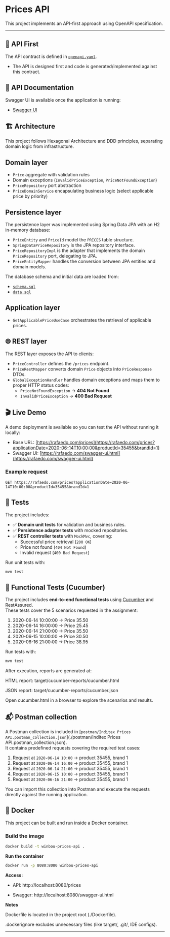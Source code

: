 # Prices API

This project implements an API-first approach using OpenAPI specification.

---

## 📑 API First

The API contract is defined in [`openapi.yaml`](./src/main/resources/static/openapi.yaml).

- The API is designed first and code is generated/implemented against this contract.

## 📖 API Documentation

Swagger UI is available once the application is running:

- [Swagger UI](http://localhost:8080/swagger-ui.html)


## 🏗️ Architecture

This project follows Hexagonal Architecture and DDD principles, separating domain logic from infrastructure.

## Domain layer

- `Price` aggregate with validation rules
- Domain exceptions (`InvalidPriceException`, `PriceNotFoundException`)
- `PriceRepository` port abstraction
- `PriceDomainService` encapsulating business logic (select applicable price by priority)

## Persistence layer

The persistence layer was implemented using Spring Data JPA with an H2 in-memory database:

- `PriceEntity` and `PriceId` model the `PRICES` table structure.
- `SpringDataPriceRepository` is the JPA repository interface.
- `PriceRepositoryImpl` is the adapter that implements the domain `PriceRepository` port, delegating to JPA.
- `PriceEntityMapper` handles the conversion between JPA entities and domain models.

The database schema and initial data are loaded from:
- [`schema.sql`](./src/main/resources/schema.sql)
- [`data.sql`](./src/main/resources/data.sql)


## Application layer

- `GetApplicablePriceUseCase` orchestrates the retrieval of applicable prices.


## 🌐 REST layer

The REST layer exposes the API to clients:

- `PriceController` defines the `/prices` endpoint.
- `PriceRestMapper` converts domain `Price` objects into `PriceResponse` DTOs.
- `GlobalExceptionHandler` handles domain exceptions and maps them to proper HTTP status codes:
  - `PriceNotFoundException` → **404 Not Found**
  - `InvalidPriceException` → **400 Bad Request**


## 🎬 Live Demo

A demo deployment is available so you can test the API without running it locally:

- Base URL: [https://rafaedo.com/prices](https://rafaedo.com/prices?applicationDate=2020-06-14T10:00:00&productId=35455&brandId=1)
- Swagger UI: [https://rafaedo.com/swagger-ui.html](https://rafaedo.com/swagger-ui.html)

### Example request
```http
GET https://rafaedo.com/prices?applicationDate=2020-06-14T10:00:00&productId=35455&brandId=1
```

## 🧪 Tests
The project includes:
- ✅ **Domain unit tests** for validation and business rules.  
- ✅ **Persistence adapter tests** with mocked repositories.  
- ✅ **REST controller tests** with `MockMvc`, covering:
  - Successful price retrieval (`200 OK`)
  - Price not found (`404 Not Found`)
  - Invalid request (`400 Bad Request`)
  
Run unit tests with:
```bash
mvn test
```

## 🧪 Functional Tests (Cucumber)

The project includes **end-to-end functional tests** using [Cucumber](https://cucumber.io/) and RestAssured.  
These tests cover the 5 scenarios requested in the assignment:

1. 2020-06-14 10:00:00 → Price 35.50  
2. 2020-06-14 16:00:00 → Price 25.45  
3. 2020-06-14 21:00:00 → Price 35.50  
4. 2020-06-15 10:00:00 → Price 30.50  
5. 2020-06-16 21:00:00 → Price 38.95  

Run tests with:

```bash
mvn test
```

After execution, reports are generated at:

HTML report: target/cucumber-reports/cucumber.html

JSON report: target/cucumber-reports/cucumber.json

Open cucumber.html in a browser to explore the scenarios and results.


## 📬 Postman collection

A Postman collection is included in [`postman/Inditex Prices API.postman_collection.json`](./postman/Inditex Prices API.postman_collection.json).  
It contains predefined requests covering the required test cases:

1. Request at `2020-06-14 10:00` → product 35455, brand 1  
2. Request at `2020-06-14 16:00` → product 35455, brand 1  
3. Request at `2020-06-14 21:00` → product 35455, brand 1  
4. Request at `2020-06-15 10:00` → product 35455, brand 1  
5. Request at `2020-06-16 21:00` → product 35455, brand 1  

You can import this collection into Postman and execute the requests directly against the running application.


## 🐳 Docker

This project can be built and run inside a Docker container.

### Build the image
```bash
docker build -t winbou-prices-api .
```

**Run the container**

```bash
docker run -p 8080:8080 winbou-prices-api
```

**Access:**

- API: http://localhost:8080/prices

- Swagger: http://localhost:8080/swagger-ui.html

**Notes**

Dockerfile is located in the project root (./Dockerfile).

.dockerignore excludes unnecessary files (like target/, .git/, IDE configs).




---